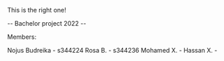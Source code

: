This is the right one!

-- Bachelor project 2022 --

Members:

Nojus Budreika - s344224
Rosa B. - s344236
Mohamed X. - 
Hassan X. - 
